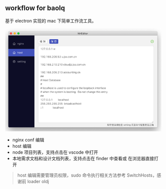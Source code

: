 ## workflow for baolq

基于 electron 实现的 mac 下简单工作流工具。

![界面图片](https://github.com/iblq/NHEditor/blob/master/NHEditor.png)

- nginx conf 编辑
- host 编辑
- node 项目列表，支持点击在 vscode 中打开
- 本地需求文档和设计文档列表，支持点击在 finder 中查看或 在浏览器直接打开

> host 编辑需要管理员权限，sudo 命令执行相关方法参考 SwitchHosts，感谢前 loader oldj
